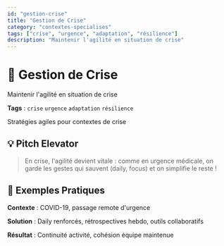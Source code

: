 ```yaml
---
id: "gestion-crise"
title: "Gestion de Crise"
category: "contextes-specialises"
tags: ["crise", "urgence", "adaptation", "résilience"]
description: "Maintenir l'agilité en situation de crise"
---
```


# 🚨 Gestion de Crise

Maintenir l'agilité en situation de crise

**Tags** : `crise` `urgence` `adaptation` `résilience`

Stratégies agiles pour contextes de crise

## 💡 Pitch Elevator

> En crise, l'agilité devient vitale : comme en urgence médicale, on garde les gestes qui sauvent (daily, focus) et on simplifie le reste !

## 🎯 Exemples Pratiques

**Contexte** : COVID-19, passage remote d'urgence

**Solution** : Daily renforcés, rétrospectives hebdo, outils collaboratifs

**Résultat** : Continuité activité, cohésion équipe maintenue
